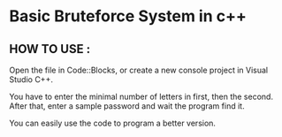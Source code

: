 Basic Bruteforce System in c++
==============================

HOW TO USE :
-------------------------------

Open the file in Code::Blocks, or create a new console project in Visual Studio C++.

You have to enter the minimal number of letters in first, then the second.
After that, enter a sample password and wait the program find it.

You can easily use the code to program a better version.
